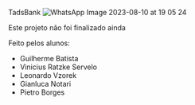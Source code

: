 TadsBank
![WhatsApp Image 2023-08-10 at 19 05 24](https://github.com/gianluca-magnabosco/bantads/assets/101355723/550add86-4eb7-4da6-80aa-0c61816ef6ac)



Este projeto não foi finalizado ainda

Feito pelos alunos:

- Guilherme Batista
- Vinicius Ratzke Servelo
- Leonardo Vzorek
- Gianluca Notari
- Pietro Borges
